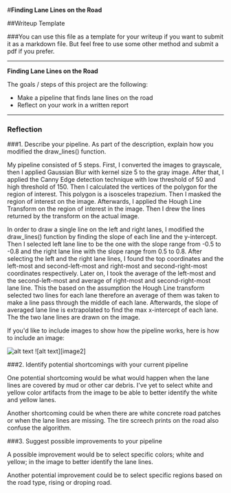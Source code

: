 #**Finding Lane Lines on the Road** 

##Writeup Template

###You can use this file as a template for your writeup if you want to submit it as a markdown file. But feel free to use some other method and submit a pdf if you prefer.

---

**Finding Lane Lines on the Road**

The goals / steps of this project are the following:
* Make a pipeline that finds lane lines on the road
* Reflect on your work in a written report


[//]: # (Image References)

[image1]: ./examples/grayscale.jpg "Grayscale"

---

### Reflection

###1. Describe your pipeline. As part of the description, explain how you modified the draw_lines() function.

My pipeline consisted of 5 steps. First, I converted the images to grayscale, then I applied Gaussian Blur with kernel size 5 to the gray image. After that, I applied the Canny Edge detection technique with low threshold of 50 and high threshold of 150. Then I calculated the vertices of the polygon for the region of interest. This polygon is a isosceles trapezium. Then I masked the region of interest on the image. Afterwards, I applied the Hough Line Transform on the region of interest in the image. Then I drew the lines returned by the transform on the actual image.

In order to draw a single line on the left and right lanes, I modified the draw_lines() function by finding the slope of each line and the y-intercept. Then I selected left lane line to be the one with the slope range from -0.5 to -0.8 and the right lane line with the slope range from 0.5 to 0.8. After selecting the left and the right lane lines, I found the top coordinates and the left-most and second-left-most and right-most and second-right-most coordinates respectively. Later on, I took the average of the left-most and the second-left-most and average of right-most and second-right-most lane line. This the based on the assumption the Hough Line transform selected two lines for each lane therefore an average of them was taken to make a line pass through the middle of each lane. Afterwards, the slope of averaged lane line is extrapolated to find the max x-intercept of each lane. The the two lane lines are drawn on the image.

If you'd like to include images to show how the pipeline works, here is how to include an image: 

![alt text][image1]
![alt text][image2]



###2. Identify potential shortcomings with your current pipeline


One potential shortcoming would be what would happen when the lane lines are covered by mud or other car debris. I've yet to select white and yellow color artifacts from the image to be able to better identify the white and yellow lanes.

Another shortcoming could be when there are white concrete road patches or when the lane lines are missing. The tire screech prints on the road also confuse the algorithm. 


###3. Suggest possible improvements to your pipeline

A possible improvement would be to select specific colors; white and yellow; in the image to better identify the lane lines.

Another potential improvement could be to select specific regions based on the road type, rising or droping road.